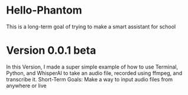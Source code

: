 # Hello-Phantom
This is a long-term goal of trying to make a smart assistant for school

# Version 0.0.1 beta
In this Version, I made a super simple example of how to use Terminal, Python, and WhisperAI to take an audio file, recorded using ffmpeg, and transcribe it.
Short-Term Goals: Make a way to input audio files from anywhere or live
